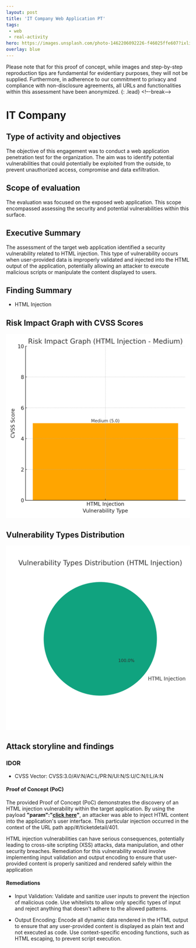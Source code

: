 ```yaml
---
layout: post
title: 'IT Company Web Application PT'
tags:
 - web
 - real-activity
hero: https://images.unsplash.com/photo-1462206092226-f46025ffe607?ixlib=rb-4.0.3&ixid=M3wxMjA3fDB8MHxwaG90by1wYWdlfHx8fGVufDB8fHx8fA%3D%3D&auto=format&fit=crop&w=1474&q=80
overlay: blue
---
```


Please note that for this proof of concept, while images and step-by-step reproduction tips are fundamental for evidentiary purposes, they will not be supplied. Furthermore, in adherence to our commitment to privacy and compliance with non-disclosure agreements, all URLs and functionalities within this assessment have been anonymized. {: .lead} <!–-break-–>

# IT Company

## Type of activity and objectives
The objective of this engagement was to conduct a web application penetration test for the organization. The aim was to identify potential vulnerabilities that could potentially be exploited from the outside, to prevent unauthorized access, compromise and data exfiltration.
## Scope of evaluation
The evaluation was focused on the exposed web application. This scope encompassed assessing the security and potential vulnerabilities within this surface.
## Executive Summary 
The assessment of the target web application identified a security vulnerability related to HTML injection. This type of vulnerability occurs when user-provided data is improperly validated and injected into the HTML output of the application, potentially allowing an attacker to execute malicious scripts or manipulate the content displayed to users.
## Finding Summary
- HTML Injection
## Risk Impact Graph with CVSS Scores

![](https://raw.githubusercontent.com/blitz0p3rations/blitz0p3rations.github.io/master/uploads/id11.png)

## Vulnerability Types Distribution

![](https://raw.githubusercontent.com/blitz0p3rations/blitz0p3rations.github.io/master/uploads/id12.png)

## Attack storyline and findings
### IDOR
- CVSS Vector: CVSS:3.0/AV:N/AC:L/PR:N/UI:N/S:U/C:N/I:L/A:N
#### Proof of Concept (PoC)

The provided Proof of Concept (PoC) demonstrates the discovery of an HTML injection vulnerability within the target application. By using the payload **"param":"<a href=https://google.com>click here</a>"**, an attacker was able to inject HTML content into the application's user interface. This particular injection occurred in the context of the URL path app/#/ticketdetail/401.

HTML injection vulnerabilities can have serious consequences, potentially leading to cross-site scripting (XSS) attacks, data manipulation, and other security breaches. Remediation for this vulnerability would involve implementing input validation and output encoding to ensure that user-provided content is properly sanitized and rendered safely within the application
#### Remediations
- Input Validation: Validate and sanitize user inputs to prevent the injection of malicious code. Use whitelists to allow only specific types of input and reject anything that doesn't adhere to the allowed patterns.

- Output Encoding: Encode all dynamic data rendered in the HTML output to ensure that any user-provided content is displayed as plain text and not executed as code. Use context-specific encoding functions, such as HTML escaping, to prevent script execution.

